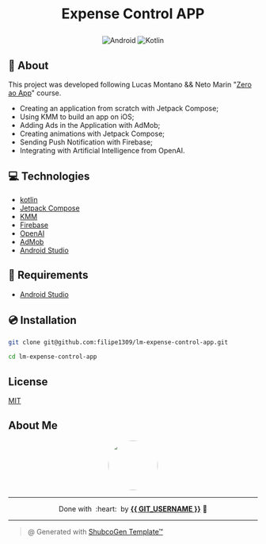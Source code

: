# <p align="center">Expense Control APP</p>

<p align="center">
    <img src="https://img.shields.io/badge/Tools-Android-informational?style=flat-square&logo=android&color=3DDC84" alt="Android" />
    <img src="https://img.shields.io/badge/Code-Kotlin-informational?style=flat-square&logo=kotlin&color=#7F52FF" alt="Kotlin" />
</p>

## 💬 About

This project was developed following Lucas Montano && Neto Marin "[Zero ao App](https://comercial1657028932.kpages.online/zero-ao-app)" course.

- Creating an application from scratch with Jetpack Compose;
- Using KMM to build an app on iOS;
- Adding Ads in the Application with AdMob;
- Creating animations with Jetpack Compose;
- Sending Push Notification with Firebase;
- Integrating with Artificial Intelligence from OpenAI.

## :computer: Technologies

- [kotlin](https://kotlinlang.org/)
- [Jetpack Compose](https://developer.android.com/jetpack/compose)
- [KMM](https://kotlinlang.org/docs/mobile/home.html)
- [Firebase](https://firebase.google.com/)
- [OpenAI](https://openai.com/)
- [AdMob](https://admob.google.com/home/)
- [Android Studio](https://developer.android.com/studio)

## :scroll: Requirements

- [Android Studio](https://developer.android.com/studio)

## :cd: Installation

```sh
git clone git@github.com:filipe1309/lm-expense-control-app.git
```

```sh
cd lm-expense-control-app
```

## License

[MIT](https://choosealicense.com/licenses/mit/)

## About Me

<p align="center">
    <a style="font-weight: bold" href="https://github.com/filipe1309/">
    <img style="border-radius:50%" width="100px;" src="https://github.com/filipe1309.png"/>
    </a>
</p>

---

<p align="center">
    Done with&nbsp;&nbsp;:heart:&nbsp;&nbsp;by <a style="font-weight: bold" href="https://github.com/filipe1309/">{{ GIT_USERNAME }}</a> 🖖
</p>

---

> @ Generated with [ShubcoGen Template™](https://github.com/filipe1309/shubcogen-template) 
